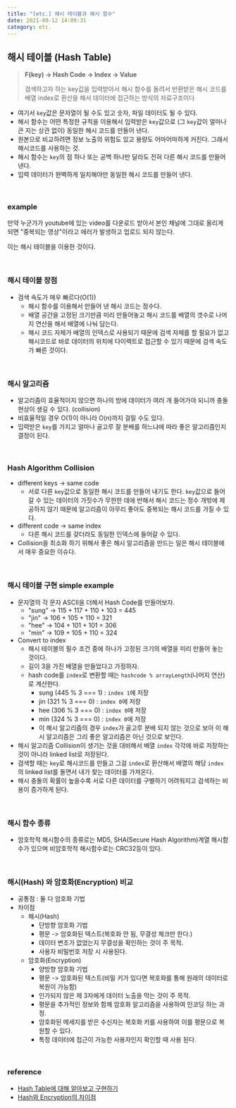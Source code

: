 ```yaml
---
title: "[etc.] 해시 테이블과 해시 함수"
date: 2021-09-12 14:09:31
category: etc.
---
```


## 해시 테이블 (Hash Table)
> **F(key) → Hash Code → Index → Value**
>
> 검색하고자 하는 key값을 입력받아서 해시 함수를 돌려서 반환받은 해시 코드를 배열 index로 환산을 해서 데이터에 접근하는 방식의 자료구조이다

- 여기서 `key`값은 문자열이 될 수도 있고 숫자, 파일 데이터도 될 수 있다.
- 해시 함수는 어떤 특정한 규칙을 이용해서 입력받은 `key`값으로 (그 `key`값이 얼마나 큰 지는 상관 없이) 동일한 해시 코드를 만들어 낸다.
- 원본으로 비교하려면 정보 노출의 위험도 있고 용량도 어마어마하게 커진다. 그래서 해시코드를 사용하는 것.
- 해시 함수는 `key`의 점 하나 또는 공백 하나만 달라도 전혀 다른 해시 코드를 만들어 낸다.
- 입력 데이터가 완벽하게 일치해야만 동일한 해시 코드를 만들어 낸다.

<br />

### example

만약 누군가가 youtube에 있는 video를 다운로드 받아서 본인 채널에 그대로 올리게 되면 "중복되는 영상"이라고 에러가 발생하고 업로드 되지 않는다.

이는 해시 테이블을 이용한 것이다.

<br />

### 해시 테이블 장점

- 검색 속도가 매우 빠르다(O(1))
    - 해시 함수를 이용해서 만들어 낸 해시 코드는 정수다.
    - 배열 공간을 고정된 크기만큼 미리 만들어놓고 해시 코드를 배열의 갯수로 나머지 연산을 해서 배열에 나눠 담는다.
    - 해시 코드 자체가 배열의 인덱스로 사용되기 때문에 검색 자체를 할 필요가 없고 해시코드로 바로 데이터의 위치에 다이렉트로 접근할 수 있기 때문에 검색 속도가 빠른 것이다.

<br />

### 해시 알고리즘
- 알고리즘이 효율적이지 않으면 하나의 방에 데이터가 여러 개 들어가야 되니까 충돌 현상이 생길 수 있다. (collision)
- 비효율적일 경우 O(1)이 아니라 O(n)까지 걸릴 수도 있다.
- 입력받은 `key`를 가지고 얼마나 골고루 잘 분배를 하느냐에 따라 좋은 알고리즘인지 결정이 된다.

<br />

### Hash Algorithm Collision
- different keys → same code
    - 서로 다른 `key`값으로 동일한 해시 코드를 만들어 내기도 한다. `key`값으로 들어갈 수 있는 데이터의 가짓수가 무한한 데에 반해서 해시 코드는 정수 개밖에 제공하지 않기 때문에 알고리즘이 아무리 좋아도 중복되는 해시 코드를 가질 수 있다.
- different code → same index
   - 다른 해시 코드를 갖더라도 동일한 인덱스에 들어갈 수 있다.
- Collision을 최소화 하기 위해서 좋은 해시 알고리즘을 만드는 일은 해시 테이블에서 매우 중요한 이슈다.
    
<br />

### 해시 테이블 구현 simple example

- 문자열의 각 문자 ASCII을 더해서 Hash Code를 만들어보자.
    - "sung" → 115 + 117 + 110 + 103 = 445
    - "jin" → 106 + 105 + 110 = 321
    - "hee" → 104 + 101 + 101 = 306
    - "min" → 109 + 105 + 110 = 324
- Convert to index
    - 해시 테이블의 필수 조건 중에 하나가 고정된 크기의 배열을 미리 만들어 놓는 것이다.
    - 길이 3을 가진 배열을 만들었다고 가정하자.
    - hash code를 `index`로 변환할 때는 `hashcode % arrayLength`(나머지 연산) 로 계산한다.
        - sung (445 % 3 === 1) : `index 1`에 저장
        - jin (321 % 3 === 0) : `index 0`에 저장
        - hee (306 % 3 === 0) : `index 0`에 저장
        - min (324 % 3 === 0) : `index 0`에 저장
        - 이 해시 알고리즘의 경우 `index`가 골고루 분배 되지 않는 것으로 보아 이 해시 알고리즘은 그리 좋은 알고리즘은 아닌 것으로 보인다.
- 해시 알고리즘 Collision이 생기는 것을 대비해서 배열 `index` 각각에 바로 저장하는 것이 아니라 linked list로 저장된다.
- 검색할 때는 `key`로 해시코드를 만들고 그걸 `index`로 환산해서 배열의 해당 `index`의 linked list를 돌면서 내가 찾는 데이터를 가져온다.
- 해시 충돌의 확률이 높을수록 서로 다른 데이터를 구별하기 어려워지고 검색하는 비용이 증가하게 된다.

<br />

### 해시 함수 종류

- 암호학적 해시함수의 종류로는 MD5, SHA(Secure Hash Algorithm)계열 해시함수가 있으며 비암호학적 해시함수로는 CRC32등이 있다.

<br />

### 해시(Hash) 와 암호화(Encryption) 비교
- 공통점 : 둘 다 암호화 기법
- 차이점
    - 해시(Hash)
        - 단방향 암호화 기법
        - 평문 -> 암호화된 텍스트(복호화 안 됨, 무결성 체크만 한다.)
        - 데이터 변조가 없었는지 무결성을 확인하는 것이 주 목적.
        - 사용자 비밀번호 저장 시 사용된다.
    - 암호화(Encryption)
        - 양방향 암호화 기법 
        - 평문 -> 암호화된 텍스트(비밀 키가 있다면 복호화를 통해 원래의 데이터로 복원이 가능함)
        - 인가되지 않은 제 3자에게 데이터 노출을 막는 것이 주 목적.
        - 평문을 추가적인 정보와 함께 암호화 알고리즘을 사용하여 인코딩 하는 과정.
        - 암호화된 메세지를 받은 수신자는 복호화 키를 사용하여 이를 평문으로 복원할 수 있다.
        - 특정 데이터에 접근이 가능한 사용자인지 확인할 때 사용 된다.

<br />

### reference

- [Hash Table에 대해 알아보고 구현하기](https://www.youtube.com/watch?v=Vi0hauJemxA)
- [Hash와 Encryption의 차이점](https://brunch.co.kr/@sangjinkang/32)
